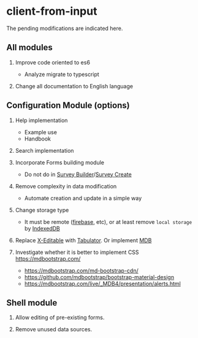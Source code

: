 # client-from-input

The pending modifications are indicated here.

## All modules

1. Improve code oriented to es6

    - Analyze migrate to typescript

1. Change all documentation to English language

## Configuration Module (options)

1. Help implementation

    - Example use
    - Handbook

1. Search implementation

1. Incorporate Forms building module

    - Do not do in [Survey Builder](https://surveyjs.io/Survey/Builder/)/[Survey Create](https://surveyjs.io/create-survey)

1. Remove complexity in data modification

    - Automate creation and update in a simple way

1. Change storage type

    - It must be remote ([firebase](https://firebase.google.com/?hl=es-419), etc), or at least remove `local storage` by [IndexedDB](https://developer.mozilla.org/es/docs/IndexedDB-840092-dup/Usando_IndexedDB)

1. Replace [X-Editable](https://vitalets.github.io/x-editable/docs.html) with [Tabulator](http://tabulator.info/). Or implement [MDB](https://mdbootstrap.com/)

1. Investigate whether it is better to implement CSS https://mdbootstrap.com/

    - <https://mdbootstrap.com/md-bootstrap-cdn/>    
    - <https://github.com/mdbootstrap/bootstrap-material-design>
    - <https://mdbootstrap.com/live/_MDB4/presentation/alerts.html>

## Shell module

1. Allow editing of pre-existing forms.

1. Remove unused data sources.
